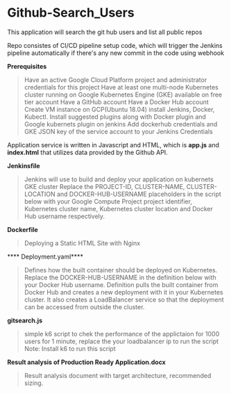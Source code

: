 # Github-Search_Users
This application will search the git hub users and list all public repos

Repo consistes of CI/CD pipeline setup code, which will trigger the Jenkins pipeline automatically if there's any new commit in the code using webhook

**Prerequisites**
   > Have an active Google Cloud Platform project and administrator credentials for this project
   > Have at least one multi-node Kubernetes cluster running on Google Kubernetes Engine (GKE) available on free tier account
   > Have a GitHub account
   > Have a Docker Hub account
   > Create VM instance on GCP(Ubuntu 18.04) install Jenkins, Docker, Kubectl.
   > Install suggested plugins along with Docker plugin and Google kubernets plugin on jenkins
   > Add dockerhub credentials and GKE JSON key of the service account to your Jenkins Credentials
    

Application service is written in Javascript and HTML, which is **app.js** and **index.html** that utilizes data provided by the Github API.

**Jenkinsfile**
  > Jenkins will use to build and deploy your application on kubernets GKE cluster
  > Replace the PROJECT-ID, CLUSTER-NAME, CLUSTER-LOCATION and DOCKER-HUB-USERNAME placeholders in the script below with your Google Compute Project project identifier, Kubernetes cluster name, Kubernetes cluster location and Docker Hub username respectively.
  
**Dockerfile**
 > Deploying a Static HTML Site with Nginx
  
**** Deployment.yaml****
  > Defines how the built container should be deployed on Kubernetes. Replace the DOCKER-HUB-USERNAME in the definition below with your Docker Hub username.
  > Definition pulls the built container from Docker Hub and creates a new deployment with it in your Kubernetes cluster. It also creates a LoadBalancer service     so that the deployment can be accessed from outside the cluster.

**gitsearch.js**
  > simple k6 script to chek the performance of the applictaion for 1000 users for 1 minute, replace the your loadbalancer ip to run the script
        Note: Install k6 to run this script 
 
 **Result analysis of Production Ready Application.docx**
  > Result analysis document with target architecture, recommended sizing.


  
  






